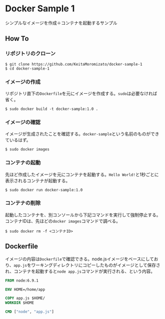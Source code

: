 # Docker Sample 1

シンプルなイメージを作成＋コンテナを起動するサンプル

## How To
### リポジトリのクローン

```
$ git clone https://github.com/KeitaMoromizato/docker-sample-1
$ cd docker-sample-1
```

### イメージの作成

リポジトリ直下の`Dockerfile`を元にイメージを作成する。`sudo`は必要なければ省く。

```
$ sudo docker build -t docker-sample:1.0 .
```

### イメージの確認

イメージが生成されたことを確認する。`docker-sample`という名前のものができているはず。

```
$ sudo docker images
```

### コンテナの起動

先ほど作成したイメージを元にコンテナを起動する。`Hello World!`と1秒ごとに表示されるコンテナが起動する。

```
$ sudo docker run docker-sample:1.0
```

### コンテナの削除

起動したコンテナを、別コンソールから下記コマンドを実行して強制停止する。コンテナIDは、先ほどの`docker images`コマンドで調べる。

```
$ sudo docker rm -f <コンテナID>
```

## Dockerfile

イメージの内容は`Dockerfile`で確認できる。node.jsイメージをベースにしており、`app.js`をワーキングディレクトリにコピーしたものがイメージとして保存され、コンテナを起動すると`node app.js`コマンドが実行される、という内容。

```Dockerfile
FROM node:6.9.1

ENV HOME=/home/app

COPY app.js $HOME/
WORKDIR $HOME

CMD ["node", "app.js"]
```


